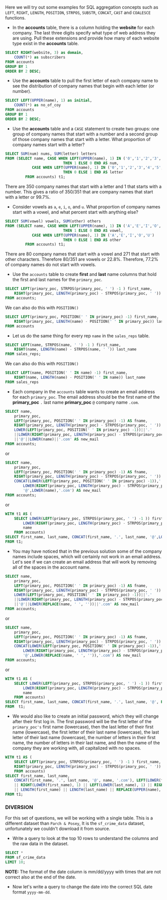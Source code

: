Here we will try out some examples for SQL aggregation concepts such as `LEFT`, `RIGHT`, `LENGTH`, `POSITION`, `STRPOS`, `SUBSTR`, `CONCAT`, `CAST` and `COALESCE` functions.  

- In the **accounts** table, there is a column holding the **website** for each company. The last three digits specify what type of web address they are using. Pull these extensions and provide how many of each website type exist in the **accounts** table.
```sql
SELECT RIGHT(website, 3) as domain,
	COUNT(*) as subscribers
FROM accounts
GROUP BY 1
ORDER BY 2 DESC;
```
- Use the **accounts** table to pull the first letter of each company name to see the distribution of company names that begin with each letter (or number).
```sql
SELECT LEFT(UPPER(name), 1) as initial,
	COUNT(*) as no_of_coy
FROM accounts
GROUP BY 1
ORDER BY 2 DESC;
```
- Use the **accounts** table and a `CASE` statement to create two groups: one group of company names that start with a number and a second group of those company names that start with a letter. What proportion of company names start with a letter?
```sql
SELECT SUM(num) nums, SUM(letter) letters
FROM (SELECT name, CASE WHEN LEFT(UPPER(name), 1) IN ('0','1','2','3','4','5','6','7','8','9') 
                          THEN 1 ELSE 0 END AS num, 
            CASE WHEN LEFT(UPPER(name), 1) IN ('0','1','2','3','4','5','6','7','8','9') 
                          THEN 0 ELSE 1 END AS letter
         FROM accounts) t1;
```  
There are 350 company names that start with a letter and 1 that starts with a number. This gives a ratio of 350/351 that are company names that start with a letter or 99.7%.
- Consider vowels as `a`, `e`, `i`, `o`, and `u`. What proportion of company names start with a vowel, and what percent start with anything else?
```sql
SELECT SUM(vowel) vowels, SUM(other) others
FROM (SELECT name, CASE WHEN LEFT(UPPER(name), 1) IN ('A','E','I','O','U') 
                          THEN 1 ELSE 0 END AS vowel, 
            CASE WHEN LEFT(UPPER(name), 1) IN ('A','E','I','O','U') 
                          THEN 0 ELSE 1 END AS other
         FROM accounts) t1;
```
There are 80 company names that start with a vowel and 271 that start with other characters. Therefore 80/351 are vowels or 22.8%. Therefore, 77.2% of company names do not start with vowels.
- Use the `accounts` table to create **first** and **last** name columns that hold the first and last names for the `primary_poc`.
```sql
SELECT LEFT(primary_poc, STRPOS(primary_poc, ' ') -1 ) first_name, 
   	RIGHT(primary_poc, LENGTH(primary_poc) - STRPOS(primary_poc, ' ')) last_name
FROM accounts;
```
We can also do this with `POSITION()`
```sql
SELECT LEFT(primary_poc, POSITION(' ' IN primary_poc) -1) first_name,
	RIGHT(primary_poc, LENGTH(name) - POSITION(' ' IN primary_poc)) last_name
FROM accounts
```
- Let us do the same thing for every rep `name` in the `sales_reps` table.
```sql
SELECT LEFT(name, STRPOS(name, ' ') -1 ) first_name, 
   	RIGHT(name, LENGTH(name) - STRPOS(name, ' ')) last_name
FROM sales_reps;
```
We can also do this with `POSITION()`
```sql
SELECT LEFT(name, POSITION(' ' IN name) -1) first_name,
	RIGHT(name, LENGTH(name) - POSITION(' ' IN name)) last_name
FROM sales_reps
```
- Each company in the `accounts` table wants to create an email address for each `primary_poc`. The email address should be the first name of the **primary_poc** `.` last name **primary_poc** `@` company name `.com`.
```sql
SELECT name,
	primary_poc,
	LEFT(primary_poc, POSITION(' ' IN primary_poc) -1) AS fname,
	RIGHT(primary_poc, LENGTH(primary_poc) - STRPOS(primary_poc, ' ')) AS lname,
	LOWER(LEFT(primary_poc, POSITION(' ' IN primary_poc) -1))||'.'
	||LOWER(RIGHT(primary_poc, LENGTH(primary_poc) - STRPOS(primary_poc, ' ')))
	||'@'||LOWER(name)||'.com' AS new_mail
FROM accounts;
```
or
```sql
SELECT name,
	primary_poc,
	LEFT(primary_poc, POSITION(' ' IN primary_poc) -1) AS fname,
	RIGHT(primary_poc, LENGTH(primary_poc) - STRPOS(primary_poc, ' ')) AS lname,
	CONCAT(LOWER(LEFT(primary_poc, POSITION(' ' IN primary_poc) -1)),'.',
		LOWER(RIGHT(primary_poc, LENGTH(primary_poc) - STRPOS(primary_poc, ' '))),
		'@',LOWER(name),'.com') AS new_mail
FROM accounts;
```
or
```sql
WITH t1 AS (
    SELECT LOWER(LEFT(primary_poc, STRPOS(primary_poc, ' ') -1 )) first_name,
		LOWER(RIGHT(primary_poc, LENGTH(primary_poc) - STRPOS(primary_poc, ' '))) last_name,
		name
    FROM accounts)
SELECT first_name, last_name, CONCAT(first_name, '.', last_name, '@',LOWER(name), '.com')
FROM t1;
```
- You may have noticed that in the previous solution some of the company names include spaces, which will certainly not work in an email address. Let's see if we can create an email address that will work by removing all of the spaces in the account name.
```sql
SELECT name,
	primary_poc,
	LEFT(primary_poc, POSITION(' ' IN primary_poc) -1) AS fname,
	RIGHT(primary_poc, LENGTH(primary_poc) - STRPOS(primary_poc, ' ')) AS lname,
	LOWER(LEFT(primary_poc, POSITION(' ' IN primary_poc) -1))||'.'
	||LOWER(RIGHT(primary_poc, LENGTH(primary_poc) - STRPOS(primary_poc, ' ')))
	||'@'||LOWER(REPLACE(name, ' ', ''))||'.com' AS new_mail
FROM accounts;
```
or
```sql
SELECT name,
	primary_poc,
	LEFT(primary_poc, POSITION(' ' IN primary_poc) -1) AS fname,
	RIGHT(primary_poc, LENGTH(primary_poc) - STRPOS(primary_poc, ' ')) AS lname,
	CONCAT(LOWER(LEFT(primary_poc, POSITION(' ' IN primary_poc) -1)),'.',
		LOWER(RIGHT(primary_poc, LENGTH(primary_poc) - STRPOS(primary_poc, ' '))),
		'@',LOWER(REPLACE(name, ' ', '')),'.com') AS new_mail
FROM accounts;
```
or
```sql
WITH t1 AS (
    SELECT LOWER(LEFT(primary_poc, STRPOS(primary_poc, ' ') -1 )) first_name,
		LOWER(RIGHT(primary_poc, LENGTH(primary_poc) - STRPOS(primary_poc, ' '))) last_name,
		name
    FROM accounts)
SELECT first_name, last_name, CONCAT(first_name, '.', last_name, '@', REPLACE(LOWER(name), ' ', ''), '.com')
FROM  t1;
```
- We would also like to create an initial password, which they will change after their first log in. The first password will be the first letter of the `primary_poc's` first name (lowercase), then the last letter of their first name (lowercase), the first letter of their last name (lowercase), the last letter of their last name (lowercase), the number of letters in their first name, the number of letters in their last name, and then the name of the company they are working with, all capitalized with no spaces.
```sql
WITH t1 AS (
    SELECT LEFT(primary_poc, STRPOS(primary_poc, ' ') -1 ) first_name,
	RIGHT(primary_poc, LENGTH(primary_poc) - STRPOS(primary_poc, ' ')) last_name, name
    FROM accounts)
SELECT first_name, last_name, 
	CONCAT(first_name, '.', last_name, '@', name, '.com'), LEFT(LOWER(first_name), 1) 
	|| RIGHT(LOWER(first_name), 1) || LEFT(LOWER(last_name), 1) || RIGHT(LOWER(last_name), 1) 
	|| LENGTH(first_name) || LENGTH(last_name) || REPLACE(UPPER(name), ' ', '')
FROM t1;
```
### DIVERSION
For this set of questions, we will be working with a single table. This is a different dataset than `Parch & Posey`, It is the `sf_crime_data` dataset, unfortunately we couldn't download it from source.
- Write a query to look at the top 10 rows to understand the columns and the raw data in the dataset.
```sql
SELECT *
FROM sf_crime_data
LIMIT 10;
```
**NOTE:** The format of the date column is mm/dd/yyyy with times that are not correct also at the end of the date. 
- Now let's write a query to change the date into the correct SQL date format `yyyy-mm-dd`. 
